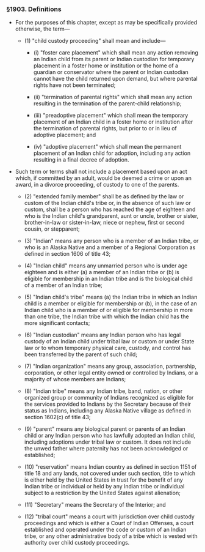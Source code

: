 ### §1903. Definitions
* For the purposes of this chapter, except as may be specifically provided otherwise, the term—

  * (1) "child custody proceeding" shall mean and include—

    * (i) "foster care placement" which shall mean any action removing an Indian child from its parent or Indian custodian for temporary placement in a foster home or institution or the home of a guardian or conservator where the parent or Indian custodian cannot have the child returned upon demand, but where parental rights have not been terminated;

    * (ii) "termination of parental rights" which shall mean any action resulting in the termination of the parent-child relationship;

    * (iii) "preadoptive placement" which shall mean the temporary placement of an Indian child in a foster home or institution after the termination of parental rights, but prior to or in lieu of adoptive placement; and

    * (iv) "adoptive placement" which shall mean the permanent placement of an Indian child for adoption, including any action resulting in a final decree of adoption.


* Such term or terms shall not include a placement based upon an act which, if committed by an adult, would be deemed a crime or upon an award, in a divorce proceeding, of custody to one of the parents.

  * (2) "extended family member" shall be as defined by the law or custom of the Indian child's tribe or, in the absence of such law or custom, shall be a person who has reached the age of eighteen and who is the Indian child's grandparent, aunt or uncle, brother or sister, brother-in-law or sister-in-law, niece or nephew, first or second cousin, or stepparent;

  * (3) "Indian" means any person who is a member of an Indian tribe, or who is an Alaska Native and a member of a Regional Corporation as defined in section 1606 of title 43;

  * (4) "Indian child" means any unmarried person who is under age eighteen and is either (a) a member of an Indian tribe or (b) is eligible for membership in an Indian tribe and is the biological child of a member of an Indian tribe;

  * (5) "Indian child's tribe" means (a) the Indian tribe in which an Indian child is a member or eligible for membership or (b), in the case of an Indian child who is a member of or eligible for membership in more than one tribe, the Indian tribe with which the Indian child has the more significant contacts;

  * (6) "Indian custodian" means any Indian person who has legal custody of an Indian child under tribal law or custom or under State law or to whom temporary physical care, custody, and control has been transferred by the parent of such child;

  * (7) "Indian organization" means any group, association, partnership, corporation, or other legal entity owned or controlled by Indians, or a majority of whose members are Indians;

  * (8) "Indian tribe" means any Indian tribe, band, nation, or other organized group or community of Indians recognized as eligible for the services provided to Indians by the Secretary because of their status as Indians, including any Alaska Native village as defined in section 1602(c) of title 43;

  * (9) "parent" means any biological parent or parents of an Indian child or any Indian person who has lawfully adopted an Indian child, including adoptions under tribal law or custom. It does not include the unwed father where paternity has not been acknowledged or established;

  * (10) "reservation" means Indian country as defined in section 1151 of title 18 and any lands, not covered under such section, title to which is either held by the United States in trust for the benefit of any Indian tribe or individual or held by any Indian tribe or individual subject to a restriction by the United States against alienation;

  * (11) "Secretary" means the Secretary of the Interior; and

  * (12) "tribal court" means a court with jurisdiction over child custody proceedings and which is either a Court of Indian Offenses, a court established and operated under the code or custom of an Indian tribe, or any other administrative body of a tribe which is vested with authority over child custody proceedings.